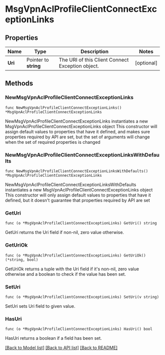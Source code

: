 # MsgVpnAclProfileClientConnectExceptionLinks

## Properties

Name | Type | Description | Notes
------------ | ------------- | ------------- | -------------
**Uri** | Pointer to **string** | The URI of this Client Connect Exception object. | [optional] 

## Methods

### NewMsgVpnAclProfileClientConnectExceptionLinks

`func NewMsgVpnAclProfileClientConnectExceptionLinks() *MsgVpnAclProfileClientConnectExceptionLinks`

NewMsgVpnAclProfileClientConnectExceptionLinks instantiates a new MsgVpnAclProfileClientConnectExceptionLinks object
This constructor will assign default values to properties that have it defined,
and makes sure properties required by API are set, but the set of arguments
will change when the set of required properties is changed

### NewMsgVpnAclProfileClientConnectExceptionLinksWithDefaults

`func NewMsgVpnAclProfileClientConnectExceptionLinksWithDefaults() *MsgVpnAclProfileClientConnectExceptionLinks`

NewMsgVpnAclProfileClientConnectExceptionLinksWithDefaults instantiates a new MsgVpnAclProfileClientConnectExceptionLinks object
This constructor will only assign default values to properties that have it defined,
but it doesn't guarantee that properties required by API are set

### GetUri

`func (o *MsgVpnAclProfileClientConnectExceptionLinks) GetUri() string`

GetUri returns the Uri field if non-nil, zero value otherwise.

### GetUriOk

`func (o *MsgVpnAclProfileClientConnectExceptionLinks) GetUriOk() (*string, bool)`

GetUriOk returns a tuple with the Uri field if it's non-nil, zero value otherwise
and a boolean to check if the value has been set.

### SetUri

`func (o *MsgVpnAclProfileClientConnectExceptionLinks) SetUri(v string)`

SetUri sets Uri field to given value.

### HasUri

`func (o *MsgVpnAclProfileClientConnectExceptionLinks) HasUri() bool`

HasUri returns a boolean if a field has been set.


[[Back to Model list]](../README.md#documentation-for-models) [[Back to API list]](../README.md#documentation-for-api-endpoints) [[Back to README]](../README.md)


